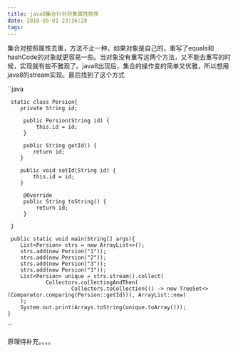 ```yaml
---
title: java8集合针对对象属性排序
date: 2018-05-01 23:36:28
tags:
---
```

集合对按照属性去重，方法不止一种，如果对象是自己的，重写了equals和hashCode的对象就更容易一些。当对象没有重写这两个方法，又不能去重写的时候，实现就有些不雅观了。java8出现后，集合的操作变的简单又优雅，所以想用java8的stream实现。最后找到了这个方式
<!-- more-->
``java

     static class Persion{
        private String id;

         public Persion(String id) {
             this.id = id;
         }

         public String getId() {
            return id;
        }

        public void setId(String id) {
            this.id = id;
        }

         @Override
         public String toString() {
             return id;
         }
         
     }
     
     public static void main(String[] args){
        List<Persion> strs = new ArrayList<>();
        strs.add(new Persion("1"));
        strs.add(new Persion("2"));
        strs.add(new Persion("3"));
        strs.add(new Persion("1"));
        List<Persion> unique = strs.stream().collect(
                Collectors.collectingAndThen(
                        Collectors.toCollection(() -> new TreeSet<>(Comparator.comparing(Persion::getId))), ArrayList::new)
        );
    	System.out.print(Arrays.toString(unique.toArray()));
    }
``


原理待补充。。。。